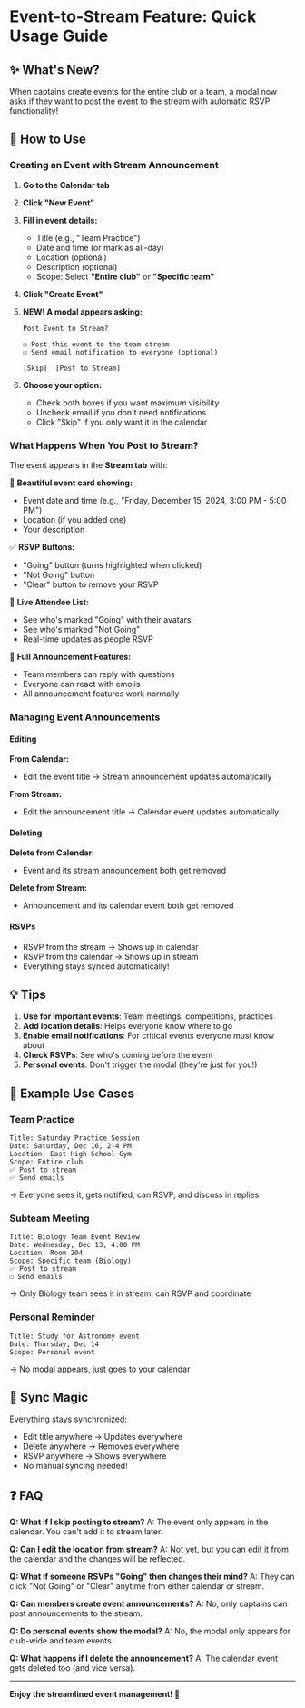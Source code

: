 # Event-to-Stream Feature: Quick Usage Guide

## ✨ What's New?

When captains create events for the entire club or a team, a modal now asks if they want to post the event to the stream with automatic RSVP functionality!

## 🚀 How to Use

### Creating an Event with Stream Announcement

1. **Go to the Calendar tab**
2. **Click "New Event"**
3. **Fill in event details:**
   - Title (e.g., "Team Practice")
   - Date and time (or mark as all-day)
   - Location (optional)
   - Description (optional)
   - Scope: Select **"Entire club"** or **"Specific team"**
   
4. **Click "Create Event"**

5. **NEW! A modal appears asking:**
   ```
   Post Event to Stream?
   
   ☑ Post this event to the team stream
   ☑ Send email notification to everyone (optional)
   
   [Skip]  [Post to Stream]
   ```

6. **Choose your option:**
   - Check both boxes if you want maximum visibility
   - Uncheck email if you don't need notifications
   - Click "Skip" if you only want it in the calendar

### What Happens When You Post to Stream?

The event appears in the **Stream tab** with:

📅 **Beautiful event card showing:**
- Event date and time (e.g., "Friday, December 15, 2024, 3:00 PM - 5:00 PM")
- Location (if you added one)
- Your description

✅ **RSVP Buttons:**
- "Going" button (turns highlighted when clicked)
- "Not Going" button
- "Clear" button to remove your RSVP

👥 **Live Attendee List:**
- See who's marked "Going" with their avatars
- See who's marked "Not Going"
- Real-time updates as people RSVP

💬 **Full Announcement Features:**
- Team members can reply with questions
- Everyone can react with emojis
- All announcement features work normally

### Managing Event Announcements

#### Editing

**From Calendar:**
- Edit the event title → Stream announcement updates automatically

**From Stream:**
- Edit the announcement title → Calendar event updates automatically

#### Deleting

**Delete from Calendar:**
- Event and its stream announcement both get removed

**Delete from Stream:**
- Announcement and its calendar event both get removed

#### RSVPs

- RSVP from the stream → Shows up in calendar
- RSVP from the calendar → Shows up in stream
- Everything stays synced automatically!

## 💡 Tips

1. **Use for important events**: Team meetings, competitions, practices
2. **Add location details**: Helps everyone know where to go
3. **Enable email notifications**: For critical events everyone must know about
4. **Check RSVPs**: See who's coming before the event
5. **Personal events**: Don't trigger the modal (they're just for you!)

## 🎯 Example Use Cases

### Team Practice
```
Title: Saturday Practice Session
Date: Saturday, Dec 16, 2-4 PM
Location: East High School Gym
Scope: Entire club
✅ Post to stream
✅ Send emails
```
→ Everyone sees it, gets notified, can RSVP, and discuss in replies

### Subteam Meeting
```
Title: Biology Team Event Review
Date: Wednesday, Dec 13, 4:00 PM
Location: Room 204
Scope: Specific team (Biology)
✅ Post to stream
☐ Send emails
```
→ Only Biology team sees it in stream, can RSVP and coordinate

### Personal Reminder
```
Title: Study for Astronomy event
Date: Thursday, Dec 14
Scope: Personal event
```
→ No modal appears, just goes to your calendar

## 🔄 Sync Magic

Everything stays synchronized:
- Edit title anywhere → Updates everywhere
- Delete anywhere → Removes everywhere
- RSVP anywhere → Shows everywhere
- No manual syncing needed!

## ❓ FAQ

**Q: What if I skip posting to stream?**
A: The event only appears in the calendar. You can't add it to stream later.

**Q: Can I edit the location from stream?**
A: Not yet, but you can edit it from the calendar and the changes will be reflected.

**Q: What if someone RSVPs "Going" then changes their mind?**
A: They can click "Not Going" or "Clear" anytime from either calendar or stream.

**Q: Can members create event announcements?**
A: No, only captains can post announcements to the stream.

**Q: Do personal events show the modal?**
A: No, the modal only appears for club-wide and team events.

**Q: What happens if I delete the announcement?**
A: The calendar event gets deleted too (and vice versa).

---

**Enjoy the streamlined event management! 🎉**


